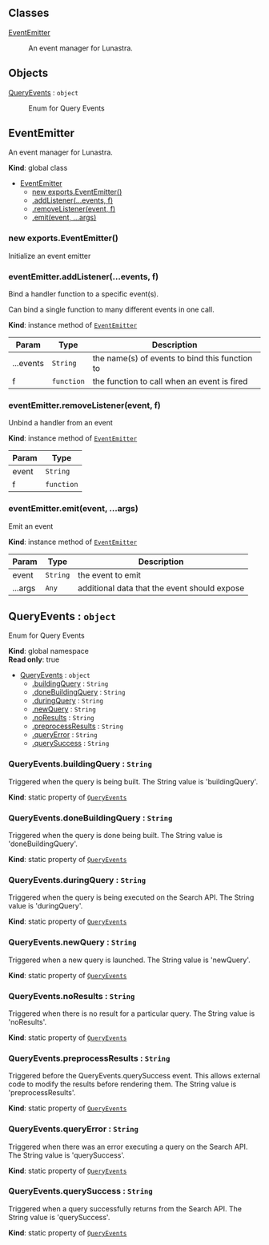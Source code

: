 ## Classes

<dl>
<dt><a href="#EventEmitter">EventEmitter</a></dt>
<dd><p>An event manager for Lunastra.</p>
</dd>
</dl>

## Objects

<dl>
<dt><a href="#QueryEvents">QueryEvents</a> : <code>object</code></dt>
<dd><p>Enum for Query Events</p>
</dd>
</dl>

<a name="EventEmitter"></a>

## EventEmitter
An event manager for Lunastra.

**Kind**: global class  

* [EventEmitter](#EventEmitter)
    * [new exports.EventEmitter()](#new_EventEmitter_new)
    * [.addListener(...events, f)](#EventEmitter+addListener)
    * [.removeListener(event, f)](#EventEmitter+removeListener)
    * [.emit(event, ...args)](#EventEmitter+emit)

<a name="new_EventEmitter_new"></a>

### new exports.EventEmitter()
Initialize an event emitter

<a name="EventEmitter+addListener"></a>

### eventEmitter.addListener(...events, f)
Bind a handler function to a specific event(s).Can bind a single function to many different events in one call.

**Kind**: instance method of [<code>EventEmitter</code>](#EventEmitter)  

| Param | Type | Description |
| --- | --- | --- |
| ...events | <code>String</code> | the name(s) of events to bind this function to |
| f | <code>function</code> | the function to call when an event is fired |

<a name="EventEmitter+removeListener"></a>

### eventEmitter.removeListener(event, f)
Unbind a handler from an event

**Kind**: instance method of [<code>EventEmitter</code>](#EventEmitter)  

| Param | Type |
| --- | --- |
| event | <code>String</code> | 
| f | <code>function</code> | 

<a name="EventEmitter+emit"></a>

### eventEmitter.emit(event, ...args)
Emit an event

**Kind**: instance method of [<code>EventEmitter</code>](#EventEmitter)  

| Param | Type | Description |
| --- | --- | --- |
| event | <code>String</code> | the event to emit |
| ...args | <code>Any</code> | additional data that the event should expose |

<a name="QueryEvents"></a>

## QueryEvents : <code>object</code>
Enum for Query Events

**Kind**: global namespace  
**Read only**: true  

* [QueryEvents](#QueryEvents) : <code>object</code>
    * [.buildingQuery](#QueryEvents.buildingQuery) : <code>String</code>
    * [.doneBuildingQuery](#QueryEvents.doneBuildingQuery) : <code>String</code>
    * [.duringQuery](#QueryEvents.duringQuery) : <code>String</code>
    * [.newQuery](#QueryEvents.newQuery) : <code>String</code>
    * [.noResults](#QueryEvents.noResults) : <code>String</code>
    * [.preprocessResults](#QueryEvents.preprocessResults) : <code>String</code>
    * [.queryError](#QueryEvents.queryError) : <code>String</code>
    * [.querySuccess](#QueryEvents.querySuccess) : <code>String</code>

<a name="QueryEvents.buildingQuery"></a>

### QueryEvents.buildingQuery : <code>String</code>
Triggered when the query is being built.The String value is 'buildingQuery'.

**Kind**: static property of [<code>QueryEvents</code>](#QueryEvents)  
<a name="QueryEvents.doneBuildingQuery"></a>

### QueryEvents.doneBuildingQuery : <code>String</code>
Triggered when the query is done being built.The String value is 'doneBuildingQuery'.

**Kind**: static property of [<code>QueryEvents</code>](#QueryEvents)  
<a name="QueryEvents.duringQuery"></a>

### QueryEvents.duringQuery : <code>String</code>
Triggered when the query is being executed on the Search API.The String value is 'duringQuery'.

**Kind**: static property of [<code>QueryEvents</code>](#QueryEvents)  
<a name="QueryEvents.newQuery"></a>

### QueryEvents.newQuery : <code>String</code>
Triggered when a new query is launched.The String value is 'newQuery'.

**Kind**: static property of [<code>QueryEvents</code>](#QueryEvents)  
<a name="QueryEvents.noResults"></a>

### QueryEvents.noResults : <code>String</code>
Triggered when there is no result for a particular query.The String value is 'noResults'.

**Kind**: static property of [<code>QueryEvents</code>](#QueryEvents)  
<a name="QueryEvents.preprocessResults"></a>

### QueryEvents.preprocessResults : <code>String</code>
Triggered before the QueryEvents.querySuccess event.This allows external code to modify the results before rendering them.The String value is 'preprocessResults'.

**Kind**: static property of [<code>QueryEvents</code>](#QueryEvents)  
<a name="QueryEvents.queryError"></a>

### QueryEvents.queryError : <code>String</code>
Triggered when there was an error executing a query on the Search API.The String value is 'querySuccess'.

**Kind**: static property of [<code>QueryEvents</code>](#QueryEvents)  
<a name="QueryEvents.querySuccess"></a>

### QueryEvents.querySuccess : <code>String</code>
Triggered when a query successfully returns from the Search API.The String value is 'querySuccess'.

**Kind**: static property of [<code>QueryEvents</code>](#QueryEvents)  
